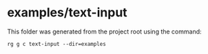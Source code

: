 # examples/text-input

This folder was generated from the project root using the command:

`rg g c text-input --dir=examples`
